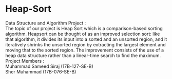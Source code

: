 # Heap-Sort
Data Structure and Algorithm Project :                                                                                                     
The topic of our project is Heap Sort which is a comparison-based sorting algorithm. Heapsort can be thought of as an improved selection sort: like that algorithm, it divides its input into a sorted and an unsorted region, and it iteratively shrinks the unsorted region by extracting the largest element and moving that to the sorted region. The improvement consists of the use of a heap data structure rather than a linear-time search to find the maximum.                                                                                             
Project Members :                                                                                                                         
Muhammad Sameed Siraj (17B-127-SE-B)                                                                                                       
Sher Muhammad (17B-076-SE-B)                                                                                                               
